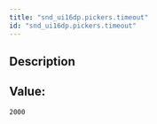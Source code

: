 ```yaml
---
title: "snd_ui16dp.pickers.timeout"
id: "snd_ui16dp.pickers.timeout"
---
```

## Description



## Value: 
```
2000
```